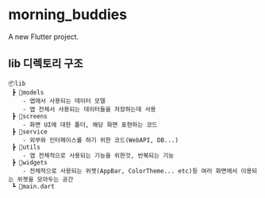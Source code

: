 # morning_buddies

A new Flutter project.

## lib 디렉토리 구조
```
📦lib
 ┣ 📂models
    - 앱에서 사용되는 데이터 모델
    - 앱 전체서 사용되는 데이터들을 저장하는데 사용
 ┣ 📂screens
    - 화면 UI에 대한 폴더, 해당 화면 표현하는 코드
 ┣ 📂service
    - 외부와 인터페이스를 하기 위한 코드(WebAPI, DB...)
 ┣ 📂utils
    - 앱 전체적으로 사용되는 기능을 위한것, 반복되는 기능 
 ┣ 📂widgets
    - 전체적으로 사용되는 위젯(AppBar, ColorTheme... etc)등 여러 화면에서 이용되는 위젯을 모아두는 공간
 ┗ 📜main.dart
```